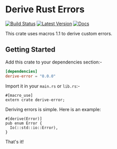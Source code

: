 # Derive Rust Errors

[![Build Status](https://travis-ci.org/rushmorem/derive-error.svg?branch=master)](https://travis-ci.org/rushmorem/derive-error) [![Latest Version](https://img.shields.io/crates/v/derive-error.svg)](https://crates.io/crates/derive-error) [![Docs](https://docs.rs/derive-error/badge.svg)](https://docs.rs/derive-error)

This crate uses macros 1.1 to derive custom errors.

## Getting Started

Add this crate to your dependencies section:-

```toml
[dependencies]
derive-error = "0.0.0"
```

Import it in your `main.rs` or `lib.rs`:-

```rust,ignore
#[macro_use]
extern crate derive-error;
```

Deriving errors is simple. Here is an example:

```rust,norun
#[derive(Error)]
pub enum Error {
  Io(::std::io::Error),
}
```

That's it!
